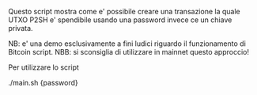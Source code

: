 Questo script mostra come e' possibile creare una transazione la quale UTXO P2SH e' spendibile usando una password invece ce un chiave privata.

NB: e' una demo esclusivamente a fini ludici riguardo il funzionamento di Bitcoin script.
NBB: si sconsiglia di utilizzare in mainnet questo approccio!

Per utilizzare lo script

./main.sh {password}
